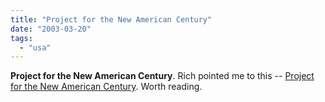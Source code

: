 ```yaml
---
title: "Project for the New American Century"
date: "2003-03-20"
tags: 
  - "usa"
---
```


**Project for the New American Century**. Rich pointed me to this -- [Project for the New American Century](http://www.tongfamily.com/thoughts_on_current_events/000794.html). Worth reading.
